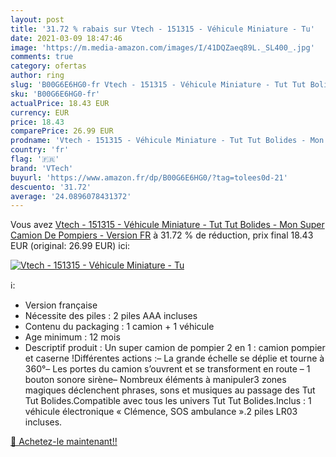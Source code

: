 ```yaml
---
layout: post
title: '31.72 % rabais sur Vtech - 151315 - Véhicule Miniature - Tu'
date: 2021-03-09 18:47:46
image: 'https://m.media-amazon.com/images/I/41DQZaeq89L._SL400_.jpg'
comments: true
category: ofertas
author: ring
slug: 'B00G6E6HG0-fr Vtech - 151315 - Véhicule Miniature - Tut Tut Bolides -...'
sku: 'B00G6E6HG0-fr'
actualPrice: 18.43 EUR
currency: EUR
price: 18.43
comparePrice: 26.99 EUR
prodname: 'Vtech - 151315 - Véhicule Miniature - Tut Tut Bolides - Mon Super Camion De Pompiers - Version FR'
country: 'fr'
flag: '🇫🇷'
brand: 'VTech'
buyurl: 'https://www.amazon.fr/dp/B00G6E6HG0/?tag=tolees0d-21'
descuento: '31.72'
average: '24.0896078431372'
---
```


Vous avez [Vtech - 151315 - Véhicule Miniature - Tut Tut Bolides - Mon Super Camion De Pompiers - Version FR](https://www.amazon.fr/dp/B00G6E6HG0/?tag=tolees0d-21)  à  31.72 % de réduction, prix final  18.43 EUR (original: 26.99 EUR) ici:

[![Vtech - 151315 - Véhicule Miniature - Tu](https://m.media-amazon.com/images/I/41DQZaeq89L._SL400_.jpg)](https://www.amazon.fr/dp/B00G6E6HG0/?tag=tolees0d-21)

ℹ️:

- Version française
- Nécessite des piles : 2 piles AAA incluses
- Contenu du packaging : 1 camion + 1 véhicule
- Age minimum : 12 mois
- Descriptif produit : Un super camion de pompier 2 en 1 : camion pompier et caserne !Différentes actions :– La grande échelle se déplie et tourne à 360°– Les portes du camion s’ouvrent et se transforment en route – 1 bouton sonore sirène– Nombreux éléments à manipuler3 zones magiques déclenchent phrases, sons et musiques au passage des Tut Tut Bolides.Compatible avec tous les univers Tut Tut Bolides.Inclus : 1 véhicule électronique « Clémence, SOS ambulance ».2 piles LR03 incluses.

[🛒 Achetez-le maintenant!!](https://www.amazon.fr/dp/B00G6E6HG0/?tag=tolees0d-21)
